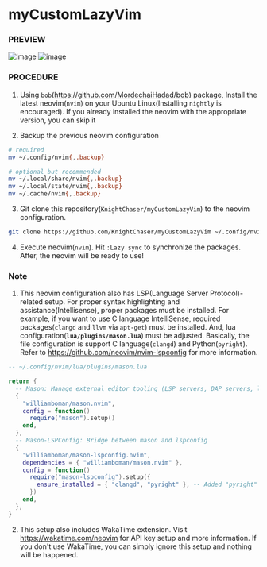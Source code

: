 # myCustomLazyVim

### PREVIEW
![image](https://github.com/user-attachments/assets/275b6fec-917e-4745-88e3-c42a247259c7)
![image](https://github.com/user-attachments/assets/29d6bd5b-8db4-499e-af10-f84ba1401a86)


### PROCEDURE

1. Using `bob`(https://github.com/MordechaiHadad/bob) package, Install the latest neovim(`nvim`) on your Ubuntu Linux(Installing `nightly` is encouraged).
   If you already installed the neovim with the appropriate version, you can skip it

2. Backup the previous neovim configuration
```bash
# required
mv ~/.config/nvim{,.backup}

# optional but recommended
mv ~/.local/share/nvim{,.backup}
mv ~/.local/state/nvim{,.backup}
mv ~/.cache/nvim{,.backup}
```
3. Git clone this repository(`KnightChaser/myCustomLazyVim`) to the neovim configuration.
```bash
git clone https://github.com/KnightChaser/myCustomLazyVim ~/.config/nvim
```

4. Execute neovim(`nvim`). Hit `:Lazy sync` to synchronize the packages. After, the neovim will be ready to use!


### Note
1. This neovim configuration also has LSP(Language Server Protocol)-related setup.
   For proper syntax highlighting and assistance(Intellisense), proper packages must be installed.
   For example, if you want to use C language IntelliSense, required packages(`clangd` and `llvm` via `apt-get`) must be installed.
   And, lua configuration(**`lua/plugins/mason.lua`**) must be adjusted. Basically, the file configuration is support C language(`clangd`) and Python(`pyright`).
   Refer to https://github.com/neovim/nvim-lspconfig for more information.
```lua
-- ~/.config/nvim/lua/plugins/mason.lua

return {
  -- Mason: Manage external editor tooling (LSP servers, DAP servers, linters, and formatters)
  {
    "williamboman/mason.nvim",
    config = function()
      require("mason").setup()
    end,
  },
  -- Mason-LSPConfig: Bridge between mason and lspconfig
  {
    "williamboman/mason-lspconfig.nvim",
    dependencies = { "williamboman/mason.nvim" },
    config = function()
      require("mason-lspconfig").setup({
        ensure_installed = { "clangd", "pyright" }, -- Added "pyright" here
      })
    end,
  },
}
```
2.  This setup also includes WakaTime extension. Visit https://wakatime.com/neovim for API key setup and more information.
    If you don't use WakaTime, you can simply ignore this setup and nothing will be happened.
